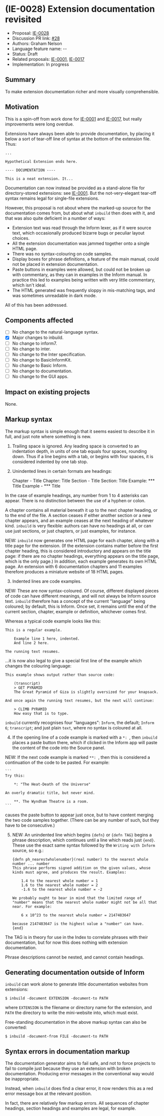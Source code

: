 # (IE-0028) Extension documentation revisited

* Proposal: [IE-0028](0028-extension-documentation-revisited.md)
* Discussion PR link: [#28](https://github.com/ganelson/inform-evolution/pull/28)
* Authors: Graham Nelson
* Language feature name: --
* Status: Draft
* Related proposals: [IE-0001](0001-extensions-with-resources.md), [IE-0017](0017-apps-and-extensions.md)
* Implementation: In progress

## Summary

To make extension documentation richer and more visually comprehensible.

## Motivation

This is a spin-off from work done for [IE-0001](0001-extensions-with-resources.md)
and [IE-0017](0017-apps-and-extensions.md), but really improvements were long overdue.

Extensions have always been able to provide documentation, by placing it below
a sort of tear-off line of syntax at the bottom of the extension file. Thus:

	...
	
	Hypothetical Extension ends here.
	
	---- DOCUMENTATION ----
	
	This is a neat extension. It...

Documentation can now instead be provided as a stand-alone file for
directory-stored extensions: see [IE-0001](0001-extensions-with-resources.md).
But the not-very-elegant tear-off syntax remains legal for single-file extensions.

However, this proposal is not about where the marked-up source for the documentation
comes from, but about what `inbuild` then does with it, and that was also quite
deficient in a number of ways:
* Extension text was read through the Inform lexer, as if it were source text,
which occasionally produced bizarre bugs or peculiar layout choices.
* All the extension documentation was jammed together onto a single HTML page.
* There was no syntax-colouring on code samples.
* Display boxes for phrase definitions, a feature of the main manual, could
not be placed in extension documentation.
* Paste buttons in examples were allowed, but could not be broken up with
commentary, as they can in examples in the Inform manual. In practice this
led to examples being written with very little commentary, which isn't ideal.
* The HTML generated was frequently sloppy in mis-matching tags, and was
sometimes unreadable in dark mode.

All of this has been addressed.

## Components affected

- [ ] No change to the natural-language syntax.
- [x] Major changes to inbuild.
- [ ] No change to inform7.
- [ ] No change to inter.
- [ ] No change to the Inter specification.
- [ ] No change to BasicInformKit.
- [ ] No change to Basic Inform.
- [ ] No change to documentation.
- [ ] No change to the GUI apps.

## Impact on existing projects

None.

## Markup syntax

The markup syntax is simple enough that it seems easiest to describe it in full,
and just note where something is new.

1. Trailing space is ignored. Any leading space is converted to an indentation depth,
in units of one tab equals four spaces, rounding down. Thus if a line begins with
a tab, or begins with four spaces, it is considered indented by one tab stop.

2. Unindented lines in certain formats are headings:

	Chapter - Title
	Chapter: Title
	Section - Title
	Section: Title
	Example: *** Title
	Example - *** Title

In the case of example headings, any number from 1 to 4 asterisks can appear.
There is no distinction between the use of a hyphen or colon.

A chapter contains all material beneath it up to the next chapter heading, or
to the end of the file. A section ceases if either another section or a new
chapter appears, and an example ceases at the next heading of whatever kind.
`inbuild` is very flexible: authors can have no headings at all, or can use
just sections, or just chapters, or just examples, for instance.

NEW: `inbuild` now generates one HTML page for each chapter, along
with a title page for the extension. (If the extension contains matter before
the first chapter heading, this is considered introductory and appears on the
title page: if there are no chapter headings, everything appears on the title
page, which is the only page.) In addition, each example generates its own
HTML page. An extension with 6 documentation chapters and 11 examples therefore
produces a miniature website of 18 HTML pages.

3. Indented lines are code examples.

NEW: These are now syntax-coloured. Of course, different displayed pieces of
code can have different meanings, and will not always be Inform source text.
`inbuild` therefore has a concept of the current "language" being coloured;
by default, this is Inform. Once set, it remains until the end of the current
section, chapter, example or definition, whichever comes first.

Whereas a typical code example looks like this:

	This is a regular example.
	
		Example line 1 here, indented.
		And line 2 here.
	
	The running text resumes.

...it is now also legal to give a special first line of the example which
changes the colouring language:

	This example shows output rather than source code:
	
		(transcript)
		> GET PYRAMID
		The Great Pyramid of Giza is slightly oversized for your knapsack.
	
	And once again the running text resumes, but the next will continue:
	
		> CLIMB PYRAMID
		How easy that is to type.

`inbuild` currently recognises four "languages": `Inform`, the default;
`Inform 6`; `transcript`; and just plain `text`, where no syntax is coloured
at all.

4. If the opening line of a code example is marked with a `*: `, then `inbuild`
places a paste button there, which if clicked in the Inform app will paste
the content of the code into the Source panel.

NEW: If the next code example is marked `**: `, then this is considered a continuation
of the code to be pasted. For example:

	```
	Try this:
	
		*: "The Heat-Death of the Universe"
	
	An overly dramatic title, but never mind.
	
		**. The Wyndham Theatre is a room.
	```

causes the paste button to appear just once, but to have content merging the
two code samples together. (There can be any number of such, but they have to
be consecutive.)

5. NEW: An unindented line which begins `{defn}` or `{defn TAG}` begins a
phrase description, which continues until a line which reads just `{end}`.
These use the exact same syntax followed by the `Writing with Inform` source,
so e.g.:

	```
	{defn ph_nearestwholenumber}(real number) to the nearest whole number ... number
	This phrase performs signed addition on the given values, whose kinds must agree, and produces the result. Examples:
	
		1.4 to the nearest whole number = 1
		1.6 to the nearest whole number = 2
		-1.6 to the nearest whole number = -2
	
	We probably ought to bear in mind that the limited range of "number" means that the nearest whole number might not be all that near. For example:
	
		6 x 10^23 to the nearest whole number = 2147483647
	
	because 2147483647 is the highest value a "number" can have.
	{end}
	```

The TAG is in theory for use in the Index to correlate phrases with their
documentation, but for now this does nothing with extension documentation.

Phrase descriptions cannot be nested, and cannot contain headings.

## Generating documentation outside of Inform

`inbuild` can work alone to generate little documentation websites from
extensions:

	$ inbuild -document EXTENSION -document-to PATH

where `EXTENSION` is the filename or directory name for the extension, and
`PATH` the directory to write the mini-website into, which must exist.

Free-standing documentation in the above markup syntax can also be converted:

	$ inbuild -document-from FILE -document-to PATH

## Syntax errors in documentation markup

The documentation generator aims to fail safe, and not to force projects to
fail to compile just because they use an extension with broken documentation.
Producing error messages in the conventional way would be inappropriate.

Instead, when `inbuild` does find a clear error, it now renders this as a red
error message box at the relevant position.

In fact, there are relatively few markup errors. All sequences of chapter
headings, section headings and examples are legal, for example.
